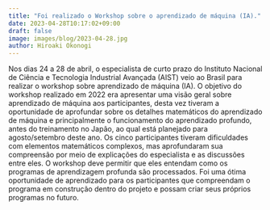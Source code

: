 ```yaml
---
title: "Foi realizado o Workshop sobre o aprendizado de máquina (IA)."
date: 2023-04-28T10:17:02+09:00
draft: false
image: images/blog/2023-04-28.jpg
author: Hiroaki Okonogi
---
```


Nos dias 24 a 28 de abril, o especialista de curto prazo do Instituto Nacional de Ciência e Tecnologia Industrial Avançada (AIST) <!--more--> veio ao Brasil para realizar o workshop sobre aprendizado de máquina (IA).
O objetivo do workshop realizado em 2022 era apresentar uma visão geral sobre aprendizado de máquina aos participantes, desta vez tiveram a oportunidade de aprofundar sobre os detalhes matemáticos do aprendizado de máquina e principalmente o funcionamento do aprendizado profundo, antes do treinamento no Japão, ao qual está planejado para agosto/setembro deste ano.
Os cinco participantes tiveram dificuldades com elementos matemáticos complexos, mas aprofundaram sua compreensão por meio de explicações do especialista e as discussões entre eles.
O workshop deve permitir que eles entendam como os programas de aprendizagem profunda são processados.
Foi uma ótima oportunidade de aprendizado para os participantes que compreendam o programa em construção dentro do projeto e possam criar seus próprios programas no futuro.
